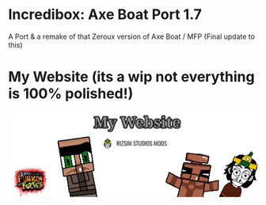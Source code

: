 # Incredibox: Axe Boat Port 1.7
A Port & a remake of that Zeroux version of Axe Boat / MFP (Final update to this)

# My Website (its a wip not everything is 100% polished!)
[![](https://github.com/RizsimStudiosOfficial/G-Music-Port-Incredibox-0.7.0/blob/main/img/site-promo.png?raw=true)](https://sites.google.com/view/rizsimstudios-mods/choose-mod-games)
